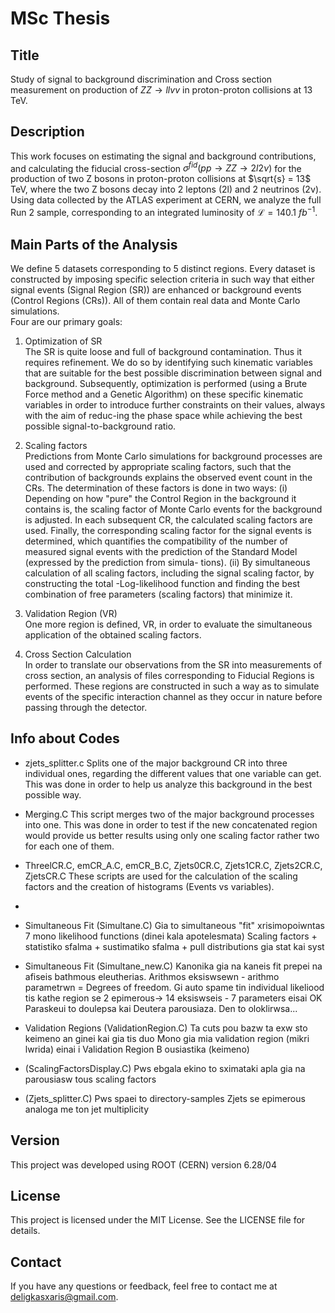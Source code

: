 # MSc Thesis

## Title 

Study of signal to background discrimination and Cross section measurement on production of $ZZ\rightarrow llvv$ in proton-proton collisions at 13 TeV.

## Description

This work focuses on estimating the signal and background contributions, and calculating the fiducial cross-section $σ^{fid}(pp\rightarrow ZZ\rightarrow 2l2ν)$ for the production of two Z bosons in proton-proton collisions at $\sqrt{s} = 13$ TeV, where the two Z bosons decay into 2 leptons (2l) and 2 neutrinos
(2ν). Using data collected by the ATLAS experiment at CERN, we analyze the full Run 2 sample, corresponding to an integrated luminosity of $\mathcal{L} = 140.1$ $fb^{−1}$. 

## Main Parts of the Analysis

We define 5 datasets corresponding to 5 distinct regions. Every dataset is constructed by imposing specific selection criteria in such way that either signal events (Signal Region (SR)) are enhanced or background events (Control Regions (CRs)). All of them contain real data and Monte Carlo simulations.<br> 
Four are our primary goals:<br>
1. Optimization of SR<br>
   The SR is quite loose and full of background contamination. Thus it requires refinement. We do so by identifying such kinematic variables that are suitable for the best possible discrimination between signal and background. Subsequently, optimization is performed (using a Brute Force method and a Genetic Algorithm) on these specific kinematic variables in order to introduce further constraints on their values, always with the aim of reduc-ing the phase space while achieving the best possible signal-to-background ratio.

2. Scaling factors<br>
   Predictions from Monte Carlo simulations for background processes are used and corrected by appropriate scaling factors, such that the contribution of backgrounds explains the observed event count in the CRs. The determination of these factors is done in two ways:
   (i) Depending on how "pure" the Control Region in the background it contains is, the scaling factor of Monte Carlo events for the background is adjusted. In each subsequent CR, the calculated scaling factors are used. Finally, the corresponding scaling factor for the signal events is determined, which quantifies the compatibility of the number of measured signal events with the prediction of the Standard Model (expressed by the prediction from simula-
   tions).
   (ii) By simultaneous calculation of all scaling factors, including the signal scaling factor, by constructing the total -Log-likelihood function and finding the best combination of free parameters (scaling factors) that minimize it.

3. Validation Region (VR)<br>
   One more region is defined, VR, in order to evaluate the simultaneous application of the obtained scaling factors.

4. Cross Section Calculation<br>
   In order to translate our observations from the SR into measurements of cross section, an analysis of files corresponding to Fiducial Regions is performed. These regions are constructed in such a way as to simulate events of the specific interaction channel as they occur in nature before passing through the detector.

## Info about Codes

* zjets_splitter.c 
  Splits one of the major background CR into three individual ones, regarding the different values that one variable can get. This was done in order to help us analyze this background in the best possible way.
	
* Merging.C
  This script merges two of the major background processes into one. This was done in order to test if the new concatenated region would provide us better results using only one scaling factor rather two for each one of them.

* ThreelCR.C, emCR_A.C, emCR_B.C, Zjets0CR.C, Zjets1CR.C, Zjets2CR.C, ZjetsCR.C
  These scripts are used for the calculation of the scaling factors and the creation of histograms (Events vs variables).

* 
	
* Simultaneous Fit (Simultane.C)
	Gia to simultaneous "fit" xrisimopoiwntas 7 mono likelihood functions (dinei kala apotelesmata)
	Scaling factors + statistiko sfalma + sustimatiko sfalma + pull distributions gia stat kai syst 
	
* Simultaneous Fit (Simultane_new.C)
	Kanonika gia na kaneis fit prepei na afiseis bathmous eleutherias. Arithmos eksiswsewn - arithmo 
	parametrwn = Degrees of freedom. Gi auto spame tin individual likeliood tis kathe region se 2 
	epimerous-> 14 eksiswseis - 7 parameters eisai OK
	Paraskeui to doulepsa kai Deutera parousiaza. Den to oloklirwsa...
	
* Validation Regions (ValidationRegion.C)
	Ta cuts pou bazw ta exw sto keimeno an ginei kai gia tis duo
	Mono gia mia validation region (mikri lwrida) einai i Validation Region B ousiastika (keimeno)
	
* (ScalingFactorsDisplay.C)
	Pws ebgala ekino to sximataki apla gia na parousiasw tous scaling factors
	
* (Zjets_splitter.C)
	Pws spaei to directory-samples Zjets se epimerous analoga me ton jet multiplicity
	
## Version

This project was developed using ROOT (CERN) version 6.28/04

## License

This project is licensed under the MIT License. See the LICENSE file for details.

## Contact

If you have any questions or feedback, feel free to contact me at [deligkasxaris@gmail.com](mailto:deligkasxaris@gmail.com).